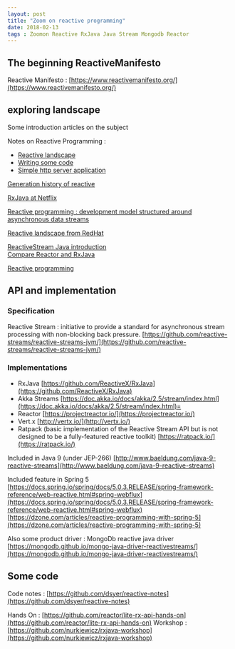 ```yaml
---
layout: post
title: "Zoom on reactive programming"
date: 2018-02-13
tags : Zoomon Reactive RxJava Java Stream Mongodb Reactor
---
```


## The beginning ReactiveManifesto

Reactive Manifesto : [https://www.reactivemanifesto.org/](https://www.reactivemanifesto.org/)

## exploring landscape

Some introduction articles on the subject

Notes on Reactive Programming :
* [Reactive landscape](https://spring.io/blog/2016/06/07/notes-on-reactive-programming-part-i-the-reactive-landscape)
* [Writing some code](https://spring.io/blog/2016/06/13/notes-on-reactive-programming-part-ii-writing-some-code)
* [Simple http server application](https://spring.io/blog/2016/07/20/notes-on-reactive-programming-part-iii-a-simple-http-server-application)

[Generation history of reactive](https://akarnokd.blogspot.fr/2016/03/operator-fusion-part-1.html)

[RxJava at Netflix](https://medium.com/netflix-techblog/reactive-programming-in-the-netflix-api-with-rxjava-7811c3a1496a)

[Reactive programming : development model structured around asynchronous data streams](https://developers.redhat.com/blog/2017/06/30/5-things-to-know-about-reactive-programming/)

[Reactive landscape from RedHat](https://static.rainfocus.com/oracle/oow17/sess/1492515839907001F0ry/PF/The%20reactive%20landscape_1507191401874001RJgz.pdf)

[ReactiveStream Java introduction](https://springframework.guru/reactive-streams-in-java/)   
[Compare Reactor and RxJava](http://blog.xebia.fr/2018/03/06/introduction-aux-flux-reactifs-en-java/)

[Reactive programming](https://gist.github.com/staltz/868e7e9bc2a7b8c1f754)

## API and implementation

### Specification

Reactive Stream : initiative to provide a standard for asynchronous stream processing with non-blocking back pressure.
[https://github.com/reactive-streams/reactive-streams-jvm/](https://github.com/reactive-streams/reactive-streams-jvm/)

### Implementations

* RxJava [https://github.com/ReactiveX/RxJava](https://github.com/ReactiveX/RxJava)
* Akka Streams [https://doc.akka.io/docs/akka/2.5/stream/index.html](https://doc.akka.io/docs/akka/2.5/stream/index.html)=
* Reactor [https://projectreactor.io/](https://projectreactor.io/)
* Vert.x [http://vertx.io/](http://vertx.io/)
* Ratpack (basic implementation of the Reactive Stream API but is not designed to be a fully-featured reactive toolkit) [https://ratpack.io/](https://ratpack.io/)

Included in Java 9 (under JEP-266)
[http://www.baeldung.com/java-9-reactive-streams](http://www.baeldung.com/java-9-reactive-streams)

Included feature in Spring 5
[https://docs.spring.io/spring/docs/5.0.3.RELEASE/spring-framework-reference/web-reactive.html#spring-webflux](https://docs.spring.io/spring/docs/5.0.3.RELEASE/spring-framework-reference/web-reactive.html#spring-webflux)
[https://dzone.com/articles/reactive-programming-with-spring-5](https://dzone.com/articles/reactive-programming-with-spring-5)

Also some product driver : MongoDb reactive java driver
[https://mongodb.github.io/mongo-java-driver-reactivestreams/](https://mongodb.github.io/mongo-java-driver-reactivestreams/)

## Some code

Code notes : [https://github.com/dsyer/reactive-notes](https://github.com/dsyer/reactive-notes)

Hands On : [https://github.com/reactor/lite-rx-api-hands-on](https://github.com/reactor/lite-rx-api-hands-on)
Workshop : [https://github.com/nurkiewicz/rxjava-workshop](https://github.com/nurkiewicz/rxjava-workshop)

